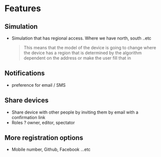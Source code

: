 # Features

## Simulation

- Simulation that has regional access. Where we have north, south ..etc
  > This means that the model of the device is going to change where the device has a region that is determined by the algorithm dependent on the address or make the user fill that in


## Notifications

- preference for email / SMS

## Share devices

- Share device with other people by inviting them by email with a confirmation link 
- Roles ? owner, editor, spectator

## More registration options

- Mobile number, Github, Facebook ...etc